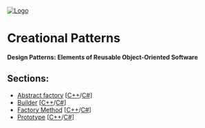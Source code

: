 [![Logo](https://raw.githubusercontent.com/ogycode/DesignPatterns/master/merch/logoCreationalPatterns.jpg)](https://github.com/ogycode/DesignPatterns/tree/master/src/CreationalPatterns)

# Creational Patterns
**Design Patterns: Elements of Reusable Object-Oriented Software**

## Sections:
  - [Abstract factory](https://github.com/ogycode/DesignPatterns/blob/master/src/CreationalPatterns/AbstractFactory) [[C++](https://github.com/ogycode/DesignPatterns/blob/master/src/CreationalPatterns/AbstractFactory/AbstractFactoryCPP/AbstractFactoryCPP/AbstractFactoryCPP.cpp)/[C#](https://github.com/ogycode/DesignPatterns/blob/master/src/CreationalPatterns/AbstractFactory/AbstractFactoryCSharp/AbstractFactoryCSharp/Program.cs)]
  - [Builder](https://github.com/ogycode/DesignPatterns/blob/master/src/CreationalPatterns/Builder) [[C++](https://github.com/ogycode/DesignPatterns/blob/master/src/CreationalPatterns/Builder/BuilderCPP/BuilderCPP/BuilderCPP.cpp)/[C#](https://github.com/ogycode/DesignPatterns/blob/master/src/CreationalPatterns/Builder/BuilderCSharp/BuilderCSharp/Program.cs)]
  - [Factory Method](https://github.com/ogycode/DesignPatterns/blob/master/src/CreationalPatterns/FactoryMethod) [[C++](https://github.com/ogycode/DesignPatterns/blob/master/src/CreationalPatterns/FactoryMethod/FactoryMethodCPP/FactoryMethodCPP/FactoryMethodCPP.cpp)/[C#](https://github.com/ogycode/DesignPatterns/blob/master/src/CreationalPatterns/FactoryMethod/FactoryMethodCSharp/FactoryMethodCSharp/Program.cs)]
  - [Prototype](https://github.com/ogycode/DesignPatterns/blob/master/src/CreationalPatterns/Prototype) [[C++](https://github.com/ogycode/DesignPatterns/blob/master/src/CreationalPatterns/FactoryMethod/FactoryMethodCPP/FactoryMethodCPP/FactoryMethodCPP.cpp)/[C#](https://github.com/ogycode/DesignPatterns/blob/master/src/CreationalPatterns/FactoryMethod/FactoryMethodCSharp/FactoryMethodCSharp/Program.cs)]
